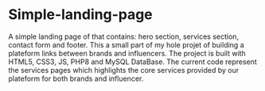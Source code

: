 # Simple-landing-page
A simple landing page of that contains: hero section, services section, contact form and footer.
This a small part of my hole projet of building a plateform links between brands and influencers.
The project is built with HTML5, CSS3, JS, PHP8 and MySQL DataBase.
The current code represent the services pages which highlights the core services provided by our plateform for both brands and influencer.
